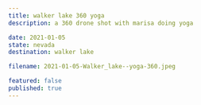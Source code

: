 ```yaml
---
title: walker lake 360 yoga
description: a 360 drone shot with marisa doing yoga

date: 2021-01-05
state: nevada
destination: walker lake

filename: 2021-01-05-Walker_lake--yoga-360.jpeg

featured: false
published: true
---
```

